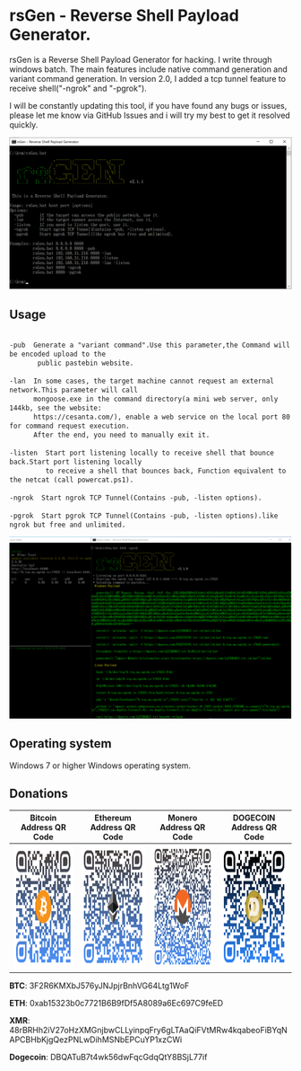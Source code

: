 
 rsGen - Reverse Shell Payload Generator.
 =

  rsGen is a Reverse Shell Payload Generator for hacking. I write through windows batch. The main features include native command generation and variant command generation. In version 2.0, I added a tcp tunnel feature to receive shell("-ngrok" and "-pgrok").
  
  I will be constantly updating this tool, if you have found any bugs or issues, please let me know via GitHub Issues and i will try my best to get it resolved quickly.
  
![rsGen](https://raw.githubusercontent.com/FlyfishSec/rsGen/master/Screenshot/rsgen.png "rsGen")

## Usage


```

-pub  Generate a "variant command".Use this parameter,the Command will be encoded upload to the
       public pastebin website.

-lan  In some cases, the target machine cannot request an external network.This parameter will call
      mongoose.exe in the command directory(a mini web server, only 144kb, see the website: 
      https://cesanta.com/), enable a web service on the local port 80 for command request execution.
      After the end, you need to manually exit it.

-listen  Start port listening locally to receive shell that bounce back.Start port listening locally 
         to receive a shell that bounces back, Function equivalent to the netcat (call powercat.ps1).

-ngrok  Start ngrok TCP Tunnel(Contains -pub, -listen options).

-pgrok  Start pgrok TCP Tunnel(Contains -pub, -listen options).like ngrok but free and unlimited.

```
![rsGen](https://raw.githubusercontent.com/FlyfishSec/rsGen/master/Screenshot/rsgen-ngrok.png "rsGen-ngrok")


## Operating system

   Windows 7 or higher Windows operating system.

## Donations

   Bitcoin Address QR Code            |  Ethereum Address QR Code         |  Monero Address QR Code         |  DOGECOIN Address QR Code
:-------------------------:|:-------------------------:|:-------------------------:|:-------------------------:
<img width="220" height="220" src="https://raw.githubusercontent.com/FlyfishSec/rsGen/master/Screenshot/donate-btc.png"/>  |  <img width="220" height="220" src="https://raw.githubusercontent.com/FlyfishSec/rsGen/master/Screenshot/donate-eth.png"/> | <img width="220" height="220" src="https://raw.githubusercontent.com/FlyfishSec/rsGen/master/Screenshot/donate-xmr.png"/> | <img width="220" height="220" src="https://raw.githubusercontent.com/FlyfishSec/rsGen/master/Screenshot/donate-doge.png"/>

**BTC**: 3F2R6KMXbJ576yJNJpjrBnhVG64Ltg1WoF

**ETH**: 0xab15323b0c7721B6B9fDf5A8089a6Ec697C9feED

**XMR**: 48rBRHh2iV27oHzXMGnjbwCLLyinpqFry6gLTAaQiFVtMRw4kqabeoFiBYqNAPCBHbKjgQezPNLwDihMSNbEPCuYP1xzCWi

**Dogecoin**: DBQATuB7t4wk56dwFqcGdqQtY8BSjL77if


